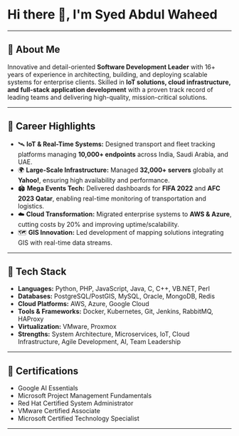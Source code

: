 # Hi there 👋, I'm Syed Abdul Waheed  

---

## 🚀 About Me
Innovative and detail-oriented **Software Development Leader** with 16+ years of experience in architecting, building, and deploying scalable systems for enterprise clients. Skilled in **IoT solutions, cloud infrastructure, and full-stack application development** with a proven track record of leading teams and delivering high-quality, mission-critical solutions.  

---

## 💼 Career Highlights
- 🛰️ **IoT & Real-Time Systems:** Designed transport and fleet tracking platforms managing **10,000+ endpoints** across India, Saudi Arabia, and UAE.  
- 🌍 **Large-Scale Infrastructure:** Managed **32,000+ servers** globally at **Yahoo!**, ensuring high availability and performance.  
- 🏟️ **Mega Events Tech:** Delivered dashboards for **FIFA 2022** and **AFC 2023 Qatar**, enabling real-time monitoring of transportation and logistics.  
- ☁️ **Cloud Transformation:** Migrated enterprise systems to **AWS & Azure**, cutting costs by 20% and improving uptime/scalability.  
- 🗺️ **GIS Innovation:** Led development of mapping solutions integrating GIS with real-time data streams.  

---

## 🧰 Tech Stack
- **Languages:** Python, PHP, JavaScript, Java, C, C++, VB.NET, Perl  
- **Databases:** PostgreSQL/PostGIS, MySQL, Oracle, MongoDB, Redis  
- **Cloud Platforms:** AWS, Azure, Google Cloud  
- **Tools & Frameworks:** Docker, Kubernetes, Git, Jenkins, RabbitMQ, HAProxy  
- **Virtualization:** VMware, Proxmox  
- **Strengths:** System Architecture, Microservices, IoT, Cloud Infrastructure, Agile Development, AI, Team Leadership  

---

## 🏅 Certifications
- Google AI Essentials  
- Microsoft Project Management Fundamentals  
- Red Hat Certified System Administrator  
- VMware Certified Associate
- Microsoft Certified Technology Specialist 

---
